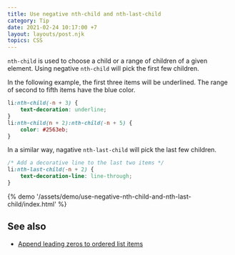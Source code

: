 ```yaml
---
title: Use negative nth-child and nth-last-child
category: Tip
date: 2021-02-24 10:17:00 +7
layout: layouts/post.njk
topics: CSS
---
```


`nth-child` is used to choose a child or a range of children of a given element.
Using negative `nth-child` will pick the first few children.

In the following example, the first three items will be underlined. The range of second to fifth items have the blue color.

```css
li:nth-child(-n + 3) {
    text-decoration: underline;
}
li:nth-child(n + 2):nth-child(-n + 5) {
    color: #2563eb;
}
```

In a similar way, nagative `nth-last-child` will pick the last few children.

```css
/* Add a decorative line to the last two items */
li:nth-last-child(-n + 2) {
    text-decoration-line: line-through;
}
```

{% demo '/assets/demo/use-negative-nth-child-and-nth-last-child/index.html' %}

## See also

-   [Append leading zeros to ordered list items](/append-leading-zeros-to-ordered-list-items)
